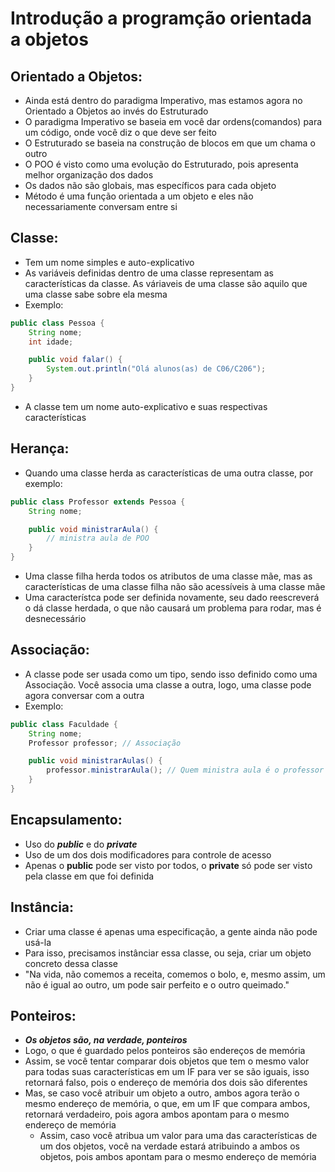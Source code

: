 # Introdução a programção orientada a objetos
## Orientado a Objetos:
- Ainda está dentro do paradigma Imperativo, mas estamos agora no Orientado a Objetos ao invés do Estruturado
- O paradigma Imperativo se baseia em você dar ordens(comandos) para um código, onde você diz o que deve ser feito
- O Estruturado se baseia na construção de blocos em que um chama o outro
- O POO é visto como uma evolução do Estruturado, pois apresenta melhor organização dos dados
- Os dados não são globais, mas específicos para cada objeto
- Método é uma função orientada a um objeto e eles não necessariamente conversam entre si
## Classe:
- Tem um nome simples e auto-explicativo
- As variáveis definidas dentro de uma classe representam as características da classe. As váriaveis de uma classe são aquilo que uma classe sabe sobre ela mesma
- Exemplo:
```java
public class Pessoa {
    String nome;
    int idade;

    public void falar() {
        System.out.println("Olá alunos(as) de C06/C206");
    }
}
```
- A classe tem um nome auto-explicativo e suas respectivas características
## Herança:
- Quando uma classe herda as características de uma outra classe, por exemplo:
```java
public class Professor extends Pessoa {
    String nome;

    public void ministrarAula() {
        // ministra aula de POO
    }
}
```
- Uma classe filha herda todos os atributos de uma classe mãe, mas as características de uma classe filha não são acessíveis à uma classe mãe
- Uma característca pode ser definida novamente, seu dado reescreverá o dá classe herdada, o que não causará um problema para rodar, mas é desnecessário
## Associação:
- A classe pode ser usada como um tipo, sendo isso definido como uma Associação. Você associa uma classe a outra, logo, uma classe pode agora conversar com a outra
- Exemplo:
```java
public class Faculdade {
    String nome;
    Professor professor; // Associação

    public void ministrarAulas() {
        professor.ministrarAula(); // Quem ministra aula é o professor
    }
}
```
## Encapsulamento:
- Uso do ***public*** e do ***private***
- Uso de um dos dois modificadores para controle de acesso
- Apenas o **public** pode ser visto por todos,  o **private** só pode ser visto pela classe em que foi definida
## Instância:
- Criar uma classe é apenas uma especificação, a gente ainda não pode usá-la
- Para isso, precisamos instânciar essa classe, ou seja, criar um objeto concreto dessa classe
- "Na vida, não comemos a receita, comemos o bolo, e, mesmo assim, um não é igual ao outro, um pode sair perfeito e o outro queimado."
## Ponteiros: 
- ***Os objetos são, na verdade, ponteiros***
- Logo, o que é guardado pelos ponteiros são endereços de memória
- Assim, se você tentar comparar dois objetos que tem o mesmo valor para todas suas características em um IF para ver se são iguais, isso retornará falso, pois o endereço de memória dos dois são diferentes
- Mas, se caso você atribuir um objeto a outro, ambos agora terão o mesmo endereço de memória, o que, em um IF que compara ambos, retornará verdadeiro, pois agora ambos apontam para o mesmo endereço de memória
  - Assim, caso você atribua um valor para uma das características de um dos objetos, você na verdade estará atribuindo a ambos os objetos, pois ambos apontam para o mesmo endereço de memória  
